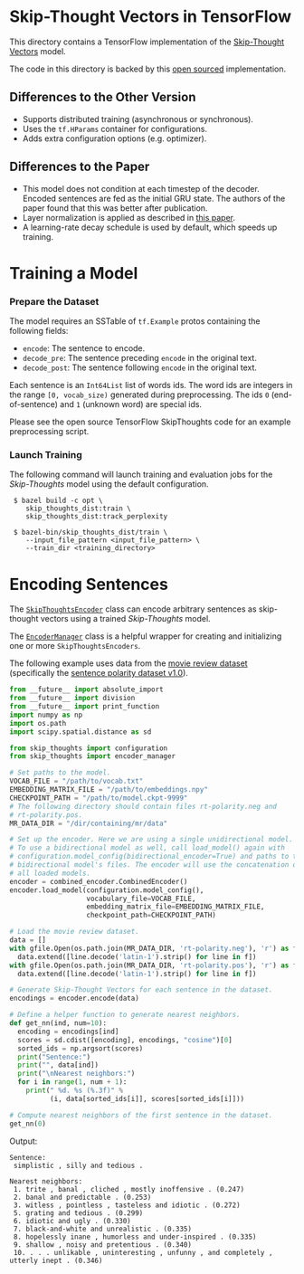 # Skip-Thought Vectors in TensorFlow

This directory contains a TensorFlow implementation of the
[Skip-Thought Vectors](https://papers.nips.cc/paper/5950-skip-thought-vectors.pdf)
model.

The code in this directory is backed by this 
[open sourced](https://github.com/tensorflow/models/tree/master/skip_thoughts)
implementation.

## Differences to the Other Version

  * Supports distributed training (asynchronous or synchronous).
  * Uses the `tf.HParams` container for configurations.
  * Adds extra configuration options (e.g. optimizer).

## Differences to the Paper

  * This model does not condition at each timestep of the decoder. Encoded
    sentences are fed as the initial GRU state. The authors of the paper found
    that this was better after publication.
  * Layer normalization is applied as described in
    [this paper](https://arxiv.org/abs/1607.06450).
  * A learning-rate decay schedule is used by default, which speeds up training.

# Training a Model

### Prepare the Dataset

The model requires an SSTable of `tf.Example` protos containing the following
fields:

  * `encode`: The sentence to encode.
  * `decode_pre`: The sentence preceding `encode` in the original text.
  * `decode_post`: The sentence following `encode` in the original text.

Each sentence is an `Int64List` list of words ids. The word ids are integers in
the range `[0, vocab_size)` generated during preprocessing. The ids `0`
(end-of-sentence) and `1` (unknown word) are special ids.

Please see the open source TensorFlow SkipThoughts code for an example
preprocessing script.

### Launch Training

The following command will launch training and evaluation jobs for the
*Skip-Thoughts* model using the default configuration.

```shell
 $ bazel build -c opt \
    skip_thoughts_dist:train \
    skip_thoughts_dist:track_perplexity

 $ bazel-bin/skip_thoughts_dist/train \
    --input_file_pattern <input_file_pattern> \
    --train_dir <training_directory>
```

# Encoding Sentences

The
[`SkipThoughtsEncoder`](https://github.com/tensorflow/models/tree/master/skip_thoughts/skip_thoughts/skip_thoughts_encoder.py)
class can encode arbitrary sentences as skip-thought vectors using a trained
*Skip-Thoughts* model.

The
[`EncoderManager`](https://github.com/tensorflow/models/tree/master/skip_thoughts/skip_thoughts/encoder_manager.py)
class is a helpful wrapper for creating and initializing one or more
`SkipThoughtsEncoders`.

The following example uses data from the
[movie review dataset](https://www.cs.cornell.edu/people/pabo/movie-review-data/)
(specifically the
[sentence polarity dataset v1.0](https://www.cs.cornell.edu/people/pabo/movie-review-data/rt-polaritydata.tar.gz)).

```python
from __future__ import absolute_import
from __future__ import division
from __future__ import print_function
import numpy as np
import os.path
import scipy.spatial.distance as sd

from skip_thoughts import configuration
from skip_thoughts import encoder_manager
```

```python
# Set paths to the model.
VOCAB_FILE = "/path/to/vocab.txt"
EMBEDDING_MATRIX_FILE = "/path/to/embeddings.npy"
CHECKPOINT_PATH = "/path/to/model.ckpt-9999"
# The following directory should contain files rt-polarity.neg and
# rt-polarity.pos.
MR_DATA_DIR = "/dir/containing/mr/data"
```

```python
# Set up the encoder. Here we are using a single unidirectional model.
# To use a bidirectional model as well, call load_model() again with
# configuration.model_config(bidirectional_encoder=True) and paths to the
# bidirectional model's files. The encoder will use the concatenation of
# all loaded models.
encoder = combined_encoder.CombinedEncoder()
encoder.load_model(configuration.model_config(),
                   vocabulary_file=VOCAB_FILE,
                   embedding_matrix_file=EMBEDDING_MATRIX_FILE,
                   checkpoint_path=CHECKPOINT_PATH)
```

```python
# Load the movie review dataset.
data = []
with gfile.Open(os.path.join(MR_DATA_DIR, 'rt-polarity.neg'), 'r') as f:
  data.extend([line.decode('latin-1').strip() for line in f])
with gfile.Open(os.path.join(MR_DATA_DIR, 'rt-polarity.pos'), 'r') as f:
  data.extend([line.decode('latin-1').strip() for line in f])
```

```python
# Generate Skip-Thought Vectors for each sentence in the dataset.
encodings = encoder.encode(data)
```

```python
# Define a helper function to generate nearest neighbors.
def get_nn(ind, num=10):
  encoding = encodings[ind]
  scores = sd.cdist([encoding], encodings, "cosine")[0]
  sorted_ids = np.argsort(scores)
  print("Sentence:")
  print("", data[ind])
  print("\nNearest neighbors:")
  for i in range(1, num + 1):
    print(" %d. %s (%.3f)" %
          (i, data[sorted_ids[i]], scores[sorted_ids[i]]))
```

```python
# Compute nearest neighbors of the first sentence in the dataset.
get_nn(0)
```

Output:

```
Sentence:
 simplistic , silly and tedious .

Nearest neighbors:
 1. trite , banal , cliched , mostly inoffensive . (0.247)
 2. banal and predictable . (0.253)
 3. witless , pointless , tasteless and idiotic . (0.272)
 5. grating and tedious . (0.299)
 6. idiotic and ugly . (0.330)
 7. black-and-white and unrealistic . (0.335)
 8. hopelessly inane , humorless and under-inspired . (0.335)
 9. shallow , noisy and pretentious . (0.340)
 10. . . . unlikable , uninteresting , unfunny , and completely , utterly inept . (0.346)
```
